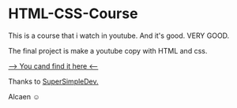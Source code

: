 # HTML-CSS-Course
This is a course that i watch in youtube. And it's good. VERY GOOD.

The final project is make a youtube copy with HTML and css.

[--> You cand find it here <--](https://www.youtube.com/watch?v=G3e-cpL7ofc)

Thanks to [SuperSimpleDev.](https://www.youtube.com/c/SuperSimpleDev)

Alcaen :relaxed: